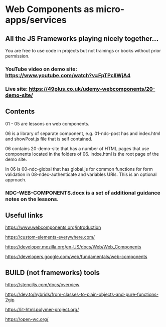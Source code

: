 # Web Components as micro-apps/services
## All the JS Frameworks playing nicely together...

You are free to use code in projects but not trainings or books without prior permission.

### YouTube video on demo site: https://www.youtube.com/watch?v=FpTPcIlWjA4

### Live site: https://49plus.co.uk/udemy-webcomponents/20-demo-site/
## Contents

01 - 05 are lessons on web components.

06 is a library of separate component, e.g. 01-ndc-post has and index.html and showPost.js file that is self contained.

06 contains 20-demo-site that has a number of HTML pages that use components located in the folders of 06. indxe.html is the root page of the demo site.

In 06 is 00-ndc-global that has global.js for common functions for form validation in 08-ndec-authenticate and variables URls. This is an optional approach.

### NDC-WEB-COMPONENTS.docx is a set of additional guidance notes on the lessons.

## Useful links

https://www.webcomponents.org/introduction

https://custom-elements-everywhere.com/

https://developer.mozilla.org/en-US/docs/Web/Web_Components

https://developers.google.com/web/fundamentals/web-components

## BUILD (not frameworks) tools

https://stenciljs.com/docs/overview

https://dev.to/hybrids/from-classes-to-plain-objects-and-pure-functions-2gip

https://lit-html.polymer-project.org/

https://open-wc.org/
